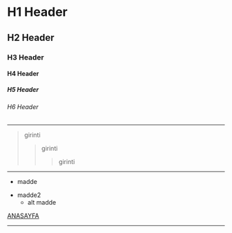 # H1 Header
## H2 Header
### H3 Header
#### H4 Header
##### H5 Header
###### H6 Header
***
> girinti
>> girinti
>>>girinti

---

* madde
- madde2
	+ alt madde

[ANASAYFA](http://192.168.1.37:3000)

---